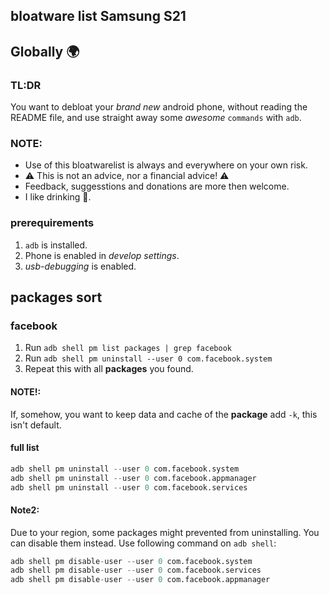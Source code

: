 ## bloatware list Samsung S21

## Globally :earth_africa:
### TL:DR
You want to debloat your *brand new* android phone, without reading the README file, and use straight away some *awesome* `commands` with `adb`.
### NOTE:
- Use of this bloatwarelist is always and everywhere on your own risk.
- :warning: This is not an advice, nor a financial advice! :warning:
- Feedback, suggesstions and donations are more then welcome.
- I like drinking :beer:.

### prerequirements
1.  `adb` is installed.
2.  Phone is enabled in *develop settings*.
3. *usb-debugging* is enabled.

## packages sort

### facebook
1. Run `adb shell pm list packages | grep facebook`
2. Run `adb shell pm uninstall --user 0 com.facebook.system`
3. Repeat this with all **packages** you found.
#### NOTE!:
If, somehow, you want to keep data and cache of the **package** add  `-k`, this isn't default.
#### full list
```s
adb shell pm uninstall --user 0 com.facebook.system
adb shell pm uninstall --user 0 com.facebook.appmanager
adb shell pm uninstall --user 0 com.facebook.services
```
#### Note2:
Due to your region, some packages might prevented from uninstalling. You can disable them instead. Use following command on `adb shell`:
```s
adb shell pm disable-user --user 0 com.facebook.system 
adb shell pm disable-user --user 0 com.facebook.services
adb shell pm disable-user --user 0 com.facebook.appmanager
```




